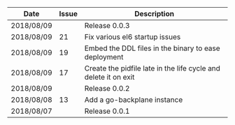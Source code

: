 |Date      |Issue |Description                                                                                              |
|----------|------|---------------------------------------------------------------------------------------------------------|
|2018/08/09|      |Release 0.0.3                                                                                            |
|2018/08/09|21    |Fix various el6 startup issues                                                                           |
|2018/08/09|19    |Embed the DDL files in the binary to ease deployment                                                     |
|2018/08/09|17    |Create the pidfile late in the life cycle and delete it on exit                                          |
|2018/08/09|      |Release 0.0.2                                                                                            |
|2018/08/08|13    |Add a go-backplane instance                                                                              |
|2018/08/07|      |Release 0.0.1                                                                                            |
